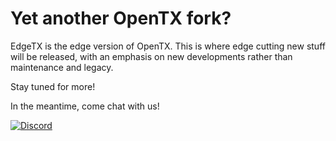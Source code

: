 # Yet another OpenTX fork?

EdgeTX is the edge version of OpenTX. This is where edge cutting new stuff will be released, with an emphasis on new developments rather than maintenance and legacy.

Stay tuned for more!

In the meantime, come chat with us!

[![Discord](https://img.shields.io/discord/839849772864503828.svg?label=&logo=discord&logoColor=ffffff&color=7389D8&labelColor=6A7EC2)](https://discord.gg/wF9wUKnZ6H)
